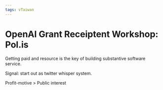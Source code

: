 ```yaml
---
tags: vTaiwan 
---
```

# OpenAI Grant Receiptent Workshop: Pol.is 

Getting paid and resource is the key of building substantive software service. 

Signal: start out as twitter whisper system. 

Profit-motive > Public interest 



